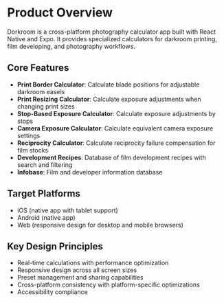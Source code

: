 # Product Overview

Dorkroom is a cross-platform photography calculator app built with React Native and Expo. It provides specialized calculators for darkroom printing, film developing, and photography workflows.

## Core Features

- **Print Border Calculator**: Calculate blade positions for adjustable darkroom easels
- **Print Resizing Calculator**: Calculate exposure adjustments when changing print sizes
- **Stop-Based Exposure Calculator**: Calculate exposure adjustments by stops
- **Camera Exposure Calculator**: Calculate equivalent camera exposure settings
- **Reciprocity Calculator**: Calculate reciprocity failure compensation for film stocks
- **Development Recipes**: Database of film development recipes with search and filtering
- **Infobase**: Film and developer information database

## Target Platforms

- iOS (native app with tablet support)
- Android (native app)
- Web (responsive design for desktop and mobile browsers)

## Key Design Principles

- Real-time calculations with performance optimization
- Responsive design across all screen sizes
- Preset management and sharing capabilities
- Cross-platform consistency with platform-specific optimizations
- Accessibility compliance
